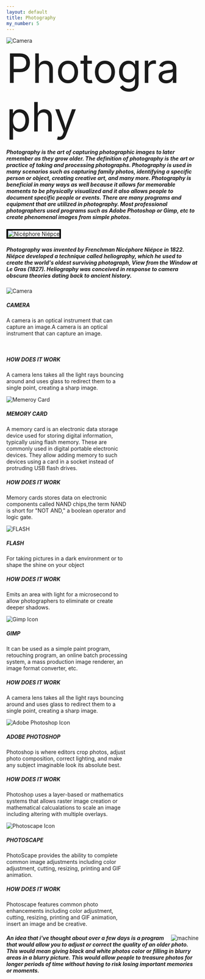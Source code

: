 ```yaml
---
layout: default
title: Photography
my_number: 5
---
```

<div class="img-fluid">
  <img src="assets/img/camera1.png" alt="Camera">
  <div class="centered highlighted example" style="font-size: 11vw;">Photography
</div>
</div>
<div class="container text-center bg4" id="about">
<h5>Photography is the art of capturing photographic images to later remember as they grow older. The definition of photography is the art or practice of taking and processing photographs. Photography is used in many scenarios such as capturing family photos, identifying a specific person or object, creating creative art, and many more. Photography is beneficial in many ways as well because it allows for memorable moments to be physically visualized and it also allows people to document specific people or events. There are many programs and equipment that are utilized in photography. Most professional photographers used programs such as Adobe Photoshop or Gimp, etc to create phenomenal images from simple photos.</h5>
</div>
<div class="img-fluid">
<img src="assets/img/inventor.jpg" alt="Nicéphore Niépce" class="card-img-top" style="max-width: 18rem; border: 4px solid black;">
</div>
<div class="container text-center bg4">
<h5>Photography was invented by Frenchman Nicéphore Niépce in 1822. Niépce developed a technique called heliography, which he used to create the world's oldest surviving photograph, View from the Window at Le Gras (1827). Heliography was conceived in response to camera obscura theories dating back to ancient history.</h5>
</div>

<div class="container">
  <div class="row align-items-start">
    <div class="col-lg-4 col-md-6 col-sm-12">
      <div class="card" style="width: 20rem;">
        <img src="assets/img/camera1.png" alt="Camera" class="card-img-top" style="max-height: 18rem;">
        <div class="card-body">
        <h5 class="card-title">CAMERA</h5>
          <p class="card-text"> A camera is an optical instrument that can capture an image.A camera is an optical instrument that can capture an image.</p><br>
          <h5>HOW DOES IT WORK</h5>
          <p>A camera lens takes all the light rays bouncing around and uses glass to redirect them to a single point, creating a sharp image.</p>
        </div>
      </div>
    </div>
    <div class="col-lg-4 col-md-6 col-sm-12">
      <div class="card" style="width: 20rem;">
        <img src="assets/img/card.jpg" alt="Memeroy Card" class="card-img-top" style="max-height: 18rem;">
        <div class="card-body">
        <h5 class="card-title">MEMORY CARD</h5>
          <p class="card-text"> A memory card is an electronic data storage device used for storing digital information, typically using flash memory. These are commonly used in digital portable electronic devices. They allow adding memory to such devices using a card in a socket instead of protruding USB flash drives. </p>
          <h5>HOW DOES IT WORK</h5>
          <p>Memory cards stores data on electronic components called NAND chips,the term NAND is short for "NOT AND," a boolean operator and logic gate.</p>
        </div>
      </div>
    </div>
    <div class="col-lg-4 col-md-6 col-sm-12">
      <div class="card" style="width: 20rem;">
        <img src="assets/img/flash.png" alt="FLASH" class="card-img-top" style="max-height: 18rem;">
        <div class="card-body">
        <h5 class="card-title">FLASH</h5>
          <p class="card-text"> For taking pictures in a dark environment or to shape the shine on your object</p>
          <h5>HOW DOES IT WORK</h5>
          <p>Emits an area with light for a microsecond to allow photographers to eliminate or create deeper shadows.</p>
        </div>

  </div>
</div>
    <div class="col-lg-4 col-md-6 col-sm-12">
      <div class="card" style="width: 20rem;">
        <img src="assets/img/gimp.png" alt="Gimp Icon" class="card-img-top" style="max-height: 18rem;">
        <div class="card-body">
        <h5 class="card-title">GIMP</h5>
          <p class="card-text"> It can be used as a simple paint program, retouching program, an online batch processing system, a mass production image renderer, an image format converter, etc.</p>
          <h5>HOW DOES IT WORK</h5>
          <p>A camera lens takes all the light rays bouncing around and uses glass to redirect them to a single point, creating a sharp image.</p>
        </div>
      </div>
    </div>
    <div class="col-lg-4 col-md-6 col-sm-12">
      <div class="card" style="width: 20rem;">
        <img src="assets/img/photoshop.png" alt="Adobe Photoshop Icon" class="card-img-top" style="max-height: 18rem;">
        <div class="card-body">
        <h5 class="card-title">ADOBE PHOTOSHOP</h5>
          <p class="card-text"> Photoshop is where editors crop photos, adjust photo composition, correct lighting, and make any subject imaginable look its absolute best.</p>
          <h5>HOW DOES IT WORK</h5>
          <p>Photoshop uses a layer-based or mathematics systems that allows raster image creation or mathematical calcualations to scale an image including altering with multiple overlays.</p>
        </div>
      </div>
    </div>
    <div class="col-lg-4 col-md-6 col-sm-12">
      <div class="card" style="width: 20rem;">
        <img src="assets/img/photoscape.jpg" alt="Photoscape Icon" class="card-img-top" style="max-height: 18rem;">
        <div class="card-body">
        <h5 class="card-title">PHOTOSCAPE</h5>
          <p class="card-text"> PhotoScape provides the ability to complete common image adjustments including color adjustment, cutting, resizing, printing and GIF animation.</p>
          <h5>HOW DOES IT WORK</h5>
          <p>Photoscape features common photo enhancements including color adjustment, cutting, resizing, printing and GIF animation, insert an image and be creative.</p>
        </div>
      </div>
    </div>

<div class="container1" id="idea">
  <div class="row">
      <div class="col-sm-12">
  <img src="assets/img/machine.jpg" class="mac" style="float: right;" alt="machine">
      <div class="text text-center padding col-sm-12">
    <h5>An idea that i've thought about over a few days is a program that would allow you to adjust or correct the quality of an older photo. This would mean giving black and white photos color or filling in blurry areas in a blurry picture. This would allow people to treasure photos for longer periods of time without having to risk losing important memories or moments.</h5>
  </div>
    </div>
      <div>
        </div>
  </div>
</div>